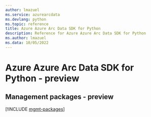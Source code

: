 ```yaml
---
author: lmazuel
ms.service: azurearcdata
ms.devlang: python
ms.topic: reference
title: Azure Azure Arc Data SDK for Python
description: Reference for Azure Azure Arc Data SDK for Python
ms.author: lmazuel
ms.data: 10/05/2022
---
```

# Azure Azure Arc Data SDK for Python - preview

## Management packages - preview
[!INCLUDE [mgmt-packages](azure-arc-data-mgmt-index.md)]